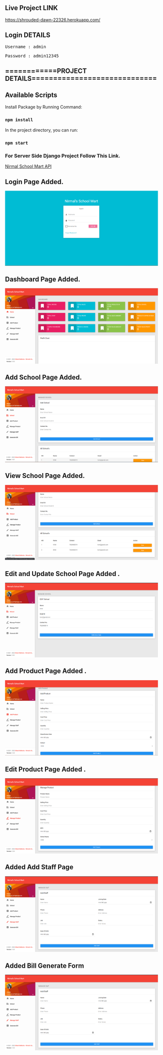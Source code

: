 ## Live Project LINK 
<a href="https://shrouded-dawn-22326.herokuapp.com/">https://shrouded-dawn-22326.herokuapp.com/</a>

## Login DETAILS
<pre>Username : admin</pre>
<pre>Password : admin12345</pre>



## ============PROJECT DETAILS=============================

## Available Scripts

Install Package by Running Command:

### `npm install`

In the project directory, you can run:

### `npm start`

### For Server Side Django Project Follow This Link.

<a href="https://github.com/CodeWithHitesh/NirmalSchoolMartApi">Nirmal School Mart API</a>

## Login Page Added.

<img src='screenshots/login_page.png'>

## Dashboard Page Added.

<img src='screenshots/home.png'>

## Add School Page Added.

<img src='screenshots/add_school.png'>

## View School Page Added.

<img src='screenshots/view_school.png'>

## Edit and Update School Page Added .

<img src='screenshots/edit_school.png'>

## Add Product Page Added .

<img src='screenshots/add_product.png'>

## Edit Product Page Added .

<img src='screenshots/edit_product.png'>

## Added Add Staff Page

<img src='screenshots/add_staff.png'>

## Added Bill Generate Form

<img src='screenshots/generate_bill.png'>

